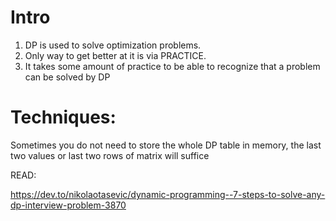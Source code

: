 # Intro 

1. DP is used to solve optimization problems.
2. Only way to get better at it  is via PRACTICE.
3. It takes some amount of practice to be able to recognize that a problem can be solved by DP

# Techniques:

 Sometimes you do not need to store the whole DP table in memory, the last two values or
 last two rows of matrix will suffice

READ:

https://dev.to/nikolaotasevic/dynamic-programming--7-steps-to-solve-any-dp-interview-problem-3870
